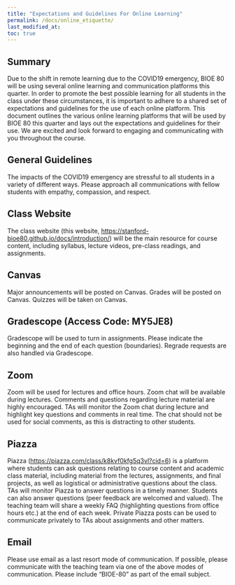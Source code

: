 ```yaml
---
title: "Expectations and Guidelines For Online Learning"
permalink: /docs/online_etiquette/
last_modified_at:
toc: true
---
```


## Summary 
Due to the shift in remote learning due to the COVID19 emergency, BIOE 80 will be using several online learning and communication platforms this quarter. In order to promote the best possible learning for all students in the class under these circumstances, it is important to adhere to a shared set of expectations and guidelines for the use of each online platform. This document outlines the various online learning platforms that will be used by BIOE 80 this quarter and lays out the expectations and guidelines for their use. We are excited and look forward to engaging and communicating with you throughout the course. 

## General Guidelines
The impacts of the COVID19 emergency are stressful to all students in a variety of different ways. 
Please approach all communications with fellow students with empathy, compassion, and respect. 

## Class Website 
The class website (this website, https://stanford-bioe80.github.io/docs/introduction/) will be the main resource for course content, including syllabus, lecture videos, pre-class readings, and assignments.

## Canvas
Major announcements will be posted on Canvas. Grades will be posted on Canvas. Quizzes will be taken on Canvas.

## Gradescope (Access Code: MY5JE8)
Gradescope will be used to turn in assignments. Please indicate the beginning and the end of each question (boundaries). Regrade requests are also handled via Gradescope.  

## Zoom
Zoom will be used for lectures and office hours. Zoom chat will be available during lectures. Comments and questions regarding lecture material are highly encouraged. TAs will monitor the Zoom chat during lecture and highlight key questions and comments in real time. The chat should not be used for social comments, as this is distracting to other students.

## Piazza 
Piazza (https://piazza.com/class/k8kvf0kfg5q3vl?cid=6) is a platform where students can ask questions relating to course content and academic class material, including material from the lectures, assignments, and final projects, as well as logistical or administrative questions about the class. TAs will monitor Piazza to answer questions in a timely manner.  Students can also answer questions (peer feedback are welcomed and valued). The teaching team will share a weekly FAQ (highlighting questions from office hours etc.) at the end of each week.  Private Piazza posts can be used to communicate privately to TAs about assignments and other matters.

## Email
Please use email as a last resort mode of communication. If possible, please communicate with the teaching team via one of the above modes of communication. Please include “BIOE-80” as part of the email subject. 

